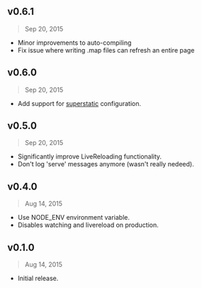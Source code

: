 ## v0.6.1
> Sep 20, 2015

- Minor improvements to auto-compiling
- Fix issue where writing .map files can refresh an entire page

## v0.6.0
> Sep 20, 2015

- Add support for [superstatic] configuration.

[superstatic]: https://www.npmjs.com/package/superstatic

## v0.5.0
> Sep 20, 2015

- Significantly improve LiveReloading functionality.
- Don't log 'serve' messages anymore (wasn't really nedeed).

## v0.4.0
> Aug 14, 2015

- Use NODE_ENV environment variable.
- Disables watching and livereload on production.

## v0.1.0
> Aug 14, 2015

- Initial release.
